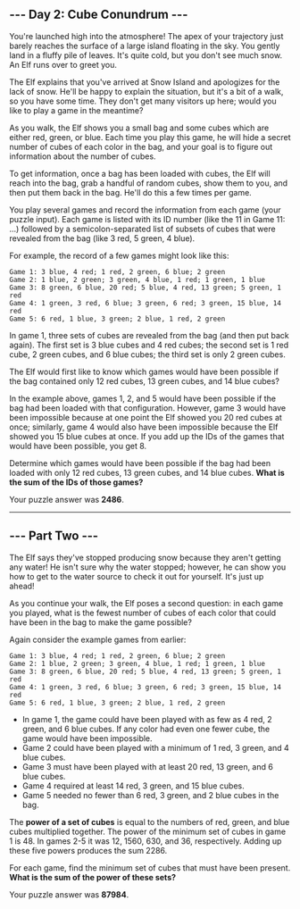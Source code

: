 ## --- Day 2: Cube Conundrum ---

You're launched high into the atmosphere! The apex of your trajectory just barely reaches
the surface of a large island floating in the sky. You gently land in a fluffy pile of
leaves. It's quite cold, but you don't see much snow. An Elf runs over to greet you.

The Elf explains that you've arrived at Snow Island and apologizes for the lack of snow.
He'll be happy to explain the situation, but it's a bit of a walk, so you have some time.
They don't get many visitors up here; would you like to play a game in the meantime?

As you walk, the Elf shows you a small bag and some cubes which are either red, green, or
blue. Each time you play this game, he will hide a secret number of cubes of each color in
the bag, and your goal is to figure out information about the number of cubes.

To get information, once a bag has been loaded with cubes, the Elf will reach into the
bag, grab a handful of random cubes, show them to you, and then put them back in the bag.
He'll do this a few times per game.

You play several games and record the information from each game (your puzzle input). Each
game is listed with its ID number (like the 11 in Game 11: ...) followed by a
semicolon-separated list of subsets of cubes that were revealed from the bag (like 3 red,
5 green, 4 blue).

For example, the record of a few games might look like this:

```
Game 1: 3 blue, 4 red; 1 red, 2 green, 6 blue; 2 green
Game 2: 1 blue, 2 green; 3 green, 4 blue, 1 red; 1 green, 1 blue
Game 3: 8 green, 6 blue, 20 red; 5 blue, 4 red, 13 green; 5 green, 1 red
Game 4: 1 green, 3 red, 6 blue; 3 green, 6 red; 3 green, 15 blue, 14 red
Game 5: 6 red, 1 blue, 3 green; 2 blue, 1 red, 2 green
```

In game 1, three sets of cubes are revealed from the bag (and then put back again). The
first set is 3 blue cubes and 4 red cubes; the second set is 1 red cube, 2 green cubes,
and 6 blue cubes; the third set is only 2 green cubes.

The Elf would first like to know which games would have been possible if the bag contained
only 12 red cubes, 13 green cubes, and 14 blue cubes?

In the example above, games 1, 2, and 5 would have been possible if the bag had been
loaded with that configuration. However, game 3 would have been impossible because at one
point the Elf showed you 20 red cubes at once; similarly, game 4 would also have been
impossible because the Elf showed you 15 blue cubes at once. If you add up the IDs of the
games that would have been possible, you get 8.

Determine which games would have been possible if the bag had been loaded with only 12 red
cubes, 13 green cubes, and 14 blue cubes. **What is the sum of the IDs of those games?**

Your puzzle answer was **2486**.

---

## --- Part Two ---

The Elf says they've stopped producing snow because they aren't getting any water! He
isn't sure why the water stopped; however, he can show you how to get to the water source
to check it out for yourself. It's just up ahead!

As you continue your walk, the Elf poses a second question: in each game you played, what
is the fewest number of cubes of each color that could have been in the bag to make the
game possible?

Again consider the example games from earlier:

```
Game 1: 3 blue, 4 red; 1 red, 2 green, 6 blue; 2 green
Game 2: 1 blue, 2 green; 3 green, 4 blue, 1 red; 1 green, 1 blue
Game 3: 8 green, 6 blue, 20 red; 5 blue, 4 red, 13 green; 5 green, 1 red
Game 4: 1 green, 3 red, 6 blue; 3 green, 6 red; 3 green, 15 blue, 14 red
Game 5: 6 red, 1 blue, 3 green; 2 blue, 1 red, 2 green
```

* In game 1, the game could have been played with as few as 4 red, 2 green, and 6 blue
  cubes. If any color had even one fewer cube, the game would have been impossible.
* Game 2 could have been played with a minimum of 1 red, 3 green, and 4 blue cubes.
* Game 3 must have been played with at least 20 red, 13 green, and 6 blue cubes.
* Game 4 required at least 14 red, 3 green, and 15 blue cubes.
* Game 5 needed no fewer than 6 red, 3 green, and 2 blue cubes in the bag.

The **power of a set of cubes** is equal to the numbers of red, green, and blue cubes
multiplied together. The power of the minimum set of cubes in game 1 is 48. In games 2-5
it was 12, 1560, 630, and 36, respectively. Adding up these five powers produces the sum
2286.

For each game, find the minimum set of cubes that must have been present. **What is the
sum of the power of these sets?**

Your puzzle answer was **87984**.
